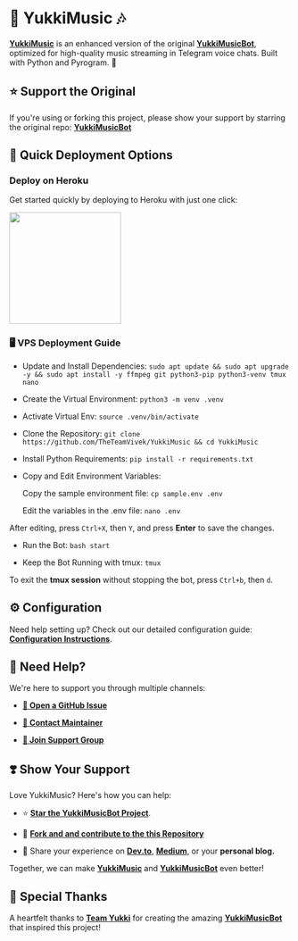 # 🎵 **YukkiMusic** 🎶

[**YukkiMusic**](https://github.com/TheTeamVivek/YukkiMusic) is an enhanced version of the original [**YukkiMusicBot**](https://github.com/TeamYukki/YukkiMusicBot), optimized for high-quality music streaming in Telegram voice chats. Built with Python and Pyrogram. 🚀

## ⭐ Support the Original
If you're using or forking this project, please show your support by starring the original repo:
[**YukkiMusicBot**](https://github.com/TeamYukki/YukkiMusicBot)


## 🚀 Quick Deployment Options

### Deploy on Heroku
Get started quickly by deploying to Heroku with just one click:

<a href="https://dashboard.heroku.com/new?template=https://github.com/TheTeamVivek/YukkiMusic">
  <img src="https://img.shields.io/badge/Deploy%20To%20Heroku-red?style=for-the-badge&logo=heroku" width="200"/>
</a>

### 🖥️ VPS Deployment Guide

  - Update and Install Dependencies: `sudo apt update && sudo apt upgrade -y && sudo apt install -y ffmpeg git python3-pip python3-venv tmux nano`

  - Create the Virtual Environment: `python3 -m venv .venv`

  - Activate Virtual Env: `source .venv/bin/activate`

  - Clone the Repository: `git clone https://github.com/TheTeamVivek/YukkiMusic && cd YukkiMusic`

  - Install Python Requirements: `pip install -r requirements.txt`

  - Copy and Edit Environment Variables:

    Copy the sample environment file: `cp sample.env .env`

    Edit the variables in the .env file: `nano .env`

  After editing, press `Ctrl+X`, then `Y`, and press **Enter** to save the changes.


  -  Run the Bot: `bash start`

  - Keep the Bot Running with tmux: `tmux`

To exit the **tmux session** without stopping the bot, press `Ctrl+b`, then `d`.



## ⚙️ Configuration

Need help setting up? Check out our detailed configuration guide: [**Configuration Instructions**](https://github.com/TheTeamVivek/YukkiMusic/blob/master/config/README.md).


## 🤝 Need Help?

We're here to support you through multiple channels:

- [**📝 Open a GitHub Issue**](https://github.com/TheTeamVivek/YukkiMusic/issues/new?assignees=&labels=question&title=support%3A+&body=%23+Support+Question)

- [**💬 Contact Maintainer**](https://t.me/vivekkumar_in)

- [**👥 Join Support Group**](https://t.me/TheTeamVk)


## ❣️ Show Your Support

Love YukkiMusic? Here's how you can help:

- ⭐ [**Star the YukkiMusicBot Project**](https://github.com/TeamYukki/YukkiMusicBot).

- 🍴 [**Fork and and contribute to the this Repository**](https://github.com/TheTeamVivek/YukkiMusic)

- 📢 Share your experience on [**Dev.to**](https://dev.to/), [**Medium**](https://medium.com/), or your **personal blog.**

Together, we can make [**YukkiMusic**](https://github.com/TheTeamVivek/YukkiMusic) and [**YukkiMusicBot**](https://github.com/TeamYukki/YukkiMusicBot) even better!

## 🙏 Special Thanks

A heartfelt thanks to [**Team Yukki**](https://github.com/TeamYukki) for creating the amazing  [**YukkiMusicBot**](https://github.com/TeamYukki/YukkiMusicBot) that inspired this project!
